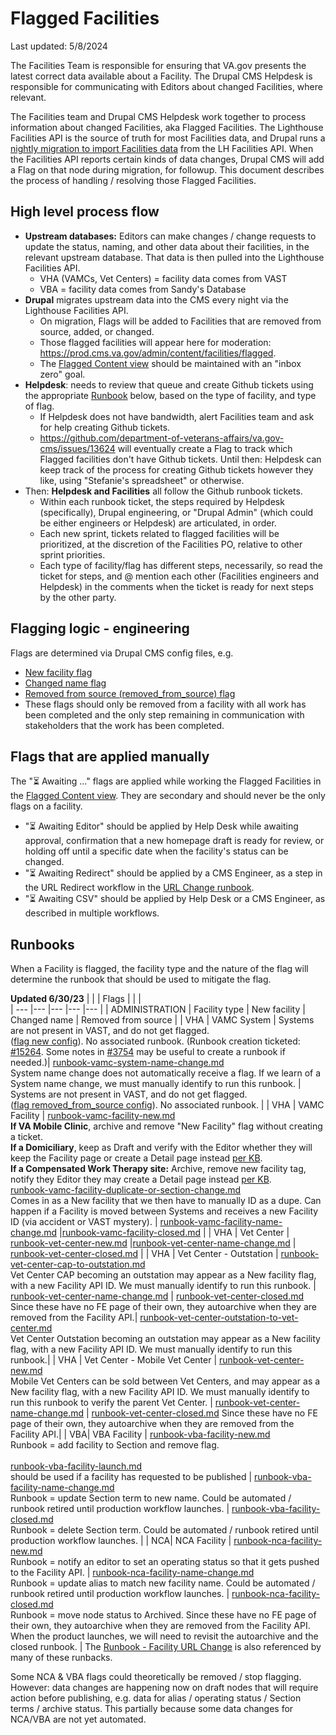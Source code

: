 # Flagged Facilities
Last updated: 5/8/2024

The Facilities Team is responsible for ensuring that VA.gov presents the latest correct data available about a Facility. 
The Drupal CMS Helpdesk is responsible for communicating with Editors about changed Facilities, where relevant. 

The Facilities team and Drupal CMS Helpdesk work together to process information about changed Facilities, aka Flagged Facilities. The Lighthouse Facilities API is the source of truth for most Facilities data, and Drupal runs a [nightly migration to import Facilities data](https://github.com/department-of-veterans-affairs/va.gov-cms/blob/main/READMES/migrations-facility.md) from the LH Facilities API. When the Facilities API reports certain kinds of data changes, Drupal CMS will add a Flag on that node during migration, for followup. This document describes the process of handling / resolving those Flagged Facilities.

## High level process flow
* **Upstream databases:** Editors can make changes / change requests to update the status, naming, and other data about their facilities, in the relevant upstream database. That data is then pulled into the Lighthouse Facilities API.
  * VHA (VAMCs, Vet Centers) = facility data comes from VAST
  * VBA = facility data comes from Sandy's Database
* **Drupal** migrates upstream data into the CMS every night via the Lighthouse Facilities API. 
  * On migration, Flags will be added to Facilities that are removed from source, added, or changed. 
  * Those flagged facilities will appear here for moderation: https://prod.cms.va.gov/admin/content/facilities/flagged.
  * The [Flagged Content view](https://prod.cms.va.gov/admin/content/facilities/flagged) should be maintained with an "inbox zero" goal. 
* **Helpdesk**: needs to review that queue and create Github tickets using the appropriate [Runbook](https://github.com/department-of-veterans-affairs/va.gov-team/blob/master/products/facilities/flagged-facilities.md#runbooks) below, based on the type of facility, and type of flag.  
  * If Helpdesk does not have bandwidth, alert Facilities team and ask for help creating Github tickets.
  * https://github.com/department-of-veterans-affairs/va.gov-cms/issues/13624 will eventually create a Flag to track which Flagged facilities don't have Github tickets. Until then: Helpdesk can keep track of the process for creating Github tickets however they like, using "Stefanie's spreadsheet" or otherwise.
* Then: **Helpdesk and Facilities** all follow the Github runbook tickets. 
  * Within each runbook ticket, the steps required by Helpdesk (specifically), Drupal engineering, or "Drupal Admin" (which could be either engineers or Helpdesk) are articulated, in order. 
  * Each new sprint, tickets related to flagged facilities will be prioritized, at the discretion of the Facilities PO, relative to other sprint priorities.
  * Each type of facility/flag has different steps, necessarily, so read the ticket for steps, and @ mention each other (Facilities engineers and Helpdesk) in the comments when the ticket is ready for next steps by the other party. 


## Flagging logic - engineering
Flags are determined via Drupal CMS config files, e.g.
* [New facility flag](https://github.com/department-of-veterans-affairs/va.gov-cms/blob/main/config/sync/flag.flag.new.yml)
* [Changed name flag](https://github.com/department-of-veterans-affairs/va.gov-cms/blob/main/config/sync/flag.flag.changed_name.yml)
* [Removed from source (removed_from_source) flag](https://github.com/department-of-veterans-affairs/va.gov-cms/blob/main/config/sync/flag.flag.removed_from_source.yml)
* These flags should only be removed from a facility with all work has been completed and the only step remaining in communication with stakeholders that the work has been completed.

## Flags that are applied manually
The "⏳ Awaiting ..." flags are applied while working the Flagged Facilities in the [Flagged Content view](https://prod.cms.va.gov/admin/content/facilities/flagged). They are secondary and should never be the only flags on a facility.
* "⏳ Awaiting Editor" should be applied by Help Desk while awaiting approval, confirmation that a new homepage draft is ready for review, or holding off until a specific date when the facility's status can be changed.
* "⏳ Awaiting Redirect" should be applied by a CMS Engineer, as a step in the URL Redirect workflow in the [URL Change runbook](https://github.com/department-of-veterans-affairs/va.gov-cms/issues/new?assignees=&labels=Facilities%2C+Drupal+engineering%2C+Flagged+Facilities%2C+Redirect+request%2C+URL+Change%2C+User+support&projects=&template=runbook-facility-url-change.md&title=URL+Change+for%3A+%3Cinsert+facility+name%3E).
* "⏳ Awaiting CSV" should be applied by Help Desk or a CMS Engineer, as described in multiple workflows.

## Runbooks 
When a Facility is flagged, the facility type and the nature of the flag will determine the runbook that should be used to mitigate the flag. 

**Updated 6/30/23**
| | | Flags | | |                                                                                                                                                                                                                                                                                                                                                        
| --- |--- |--- |--- |--- |
| ADMINISTRATION | Facility type | New facility | Changed name | Removed from source |
| VHA | VAMC System   | Systems are not present in VAST, and do not get flagged.<br>([flag new config](https://github.com/department-of-veterans-affairs/va.gov-cms/blob/main/config/sync/flag.flag.new.yml)). No associated runbook. (Runbook creation ticketed: [#15264](https://github.com/department-of-veterans-affairs/va.gov-cms/issues/15264). Some notes in [#3754](https://github.com/department-of-veterans-affairs/va.gov-cms/issues/3754) may be useful to create a runbook if needed.)| [runbook-vamc-system-name-change.md](https://github.com/department-of-veterans-affairs/va.gov-cms/blob/main/.github/ISSUE_TEMPLATE/runbook-vamc-system-name-change.md)<br>System name change does not automatically receive a flag. If we learn of a System name change, we must manually identify to run this runbook. | Systems are not present in VAST, and do not get flagged.<br>([flag removed_from_source config](https://github.com/department-of-veterans-affairs/va.gov-cms/blob/main/config/sync/flag.flag.removed_from_source.yml#L9)). No associated runbook. |
| VHA | VAMC Facility                                                                                                                                                                                                                                                                                                                                                                                         | [runbook-vamc-facility-new.md](https://github.com/department-of-veterans-affairs/va.gov-cms/blob/main/.github/ISSUE_TEMPLATE/runbook-vamc-facility-new.md)<br>**If VA Mobile Clinic**, archive and remove "New Facility" flag without creating a ticket.<br>**If a Domiciliary**, keep as Draft and verify with the Editor whether they will keep the Facility page or create a Detail page instead [per KB](https://prod.cms.va.gov/how-to-add-a-detail-page-for-your-domiciliary).<br>**If a Compensated Work Therapy site:** Archive, remove new facility tag, notify they Editor they may create a Detail page instead [per KB](https://prod.cms.va.gov/how-to-add-a-detail-page-for-your-domiciliary).<br/>[runbook-vamc-facility-duplicate-or-section-change.md](https://github.com/department-of-veterans-affairs/va.gov-cms/blob/main/.github/ISSUE_TEMPLATE/runbook-vamc-facility-duplicate-or-section-change.md)<br>Comes in as a New facility that we then have to manually ID as a dupe. Can happen if a Facility is moved between Systems and receives a new Facility ID (via accident or VAST mystery).                                                                                                                                                                                                | [runbook-vamc-facility-name-change.md](https://github.com/department-of-veterans-affairs/va.gov-cms/blob/main/.github/ISSUE_TEMPLATE/runbook-vamc-facility-name-change.md) |[runbook-vamc-facility-closed.md](https://github.com/department-of-veterans-affairs/va.gov-cms/blob/main/.github/ISSUE_TEMPLATE/runbook-vamc-facility-closed.md) |
| VHA | Vet Center | [runbook-vet-center-new.md](https://github.com/department-of-veterans-affairs/va.gov-cms/blob/main/.github/ISSUE_TEMPLATE/runbook-vet-center-new.md) |[runbook-vet-center-name-change.md](https://github.com/department-of-veterans-affairs/va.gov-cms/blob/main/.github/ISSUE_TEMPLATE/runbook-vet-center-name-change.md) | [runbook-vet-center-closed.md](https://github.com/department-of-veterans-affairs/va.gov-cms/blob/main/.github/ISSUE_TEMPLATE/runbook-vet-center-closed.md) |
| VHA | Vet Center - Outstation | [runbook-vet-center-cap-to-outstation.md](https://github.com/department-of-veterans-affairs/va.gov-cms/blob/main/.github/ISSUE_TEMPLATE/runbook-vet-center-cap-to-outstation.md)<br>Vet Center CAP becoming an outstation may appear as a New facility flag, with a new Facility API ID. We must manually identify to run this runbook. | [runbook-vet-center-name-change.md](https://github.com/department-of-veterans-affairs/va.gov-cms/blob/main/.github/ISSUE_TEMPLATE/runbook-vet-center-name-change.md) | [runbook-vet-center-closed.md](https://github.com/department-of-veterans-affairs/va.gov-cms/blob/main/.github/ISSUE_TEMPLATE/runbook-vet-center-closed.md)  Since these have no FE page of their own, they autoarchive when they are removed from the Facility API.| [runbook-vet-center-outstation-to-vet-center.md](https://github.com/department-of-veterans-affairs/va.gov-cms/blob/main/.github/ISSUE_TEMPLATE/runbook-vet-center-outstation-to-vet-center.md)<br>Vet Center Outstation becoming an outstation may appear as a New facility flag, with a new Facility API ID. We must manually identify to run this runbook.|
| VHA | Vet Center - Mobile Vet Center | [runbook-vet-center-new.md<br>](https://github.com/department-of-veterans-affairs/va.gov-cms/blob/main/.github/ISSUE_TEMPLATE/runbook-vet-center-new.md)Mobile Vet Centers can be sold between Vet Centers, and may appear as a New facility flag, with a new Facility API ID. We must manually identify to run this runbook to verify the parent Vet Center. | [runbook-vet-center-name-change.md](https://github.com/department-of-veterans-affairs/va.gov-cms/blob/main/.github/ISSUE_TEMPLATE/runbook-vet-center-name-change.md) | [runbook-vet-center-closed.md](https://github.com/department-of-veterans-affairs/va.gov-cms/blob/main/.github/ISSUE_TEMPLATE/runbook-vet-center-closed.md) Since these have no FE page of their own, they autoarchive when they are removed from the Facility API.|
| VBA| VBA Facility | [runbook-vba-facility-new.md<br>](https://github.com/department-of-veterans-affairs/va.gov-cms/blob/main/.github/ISSUE_TEMPLATE/runbook-vba-facility-new.md)Runbook = add facility to Section and remove flag. <br/><br/>[runbook-vba-facility-launch.md<br>](https://github.com/department-of-veterans-affairs/va.gov-cms/blob/main/.github/ISSUE_TEMPLATE/runbook-vba-facility-launch.md) should be used if a facility has requested to be published | [runbook-vba-facility-name-change.md](https://github.com/department-of-veterans-affairs/va.gov-cms/blob/main/.github/ISSUE_TEMPLATE/runbook-vba-facility-name-change.md)<br>Runbook = update Section term to new name. Could be automated / runbook retired until production workflow launches. | [runbook-vba-facility-closed.md](https://github.com/department-of-veterans-affairs/va.gov-cms/blob/main/.github/ISSUE_TEMPLATE/runbook-vba-facility-closed.md)<br>Runbook = delete Section term. Could be automated / runbook retired until production workflow launches. |
| NCA| NCA Facility | [runbook-nca-facility-new.md](https://github.com/department-of-veterans-affairs/va.gov-cms/blob/main/.github/ISSUE_TEMPLATE/runbook-nca-facility-new.md)<br>Runbook = notify an editor to set an operating status so that it gets pushed to the Facility API.                                                                                                 | [runbook-nca-facility-name-change.md](https://github.com/department-of-veterans-affairs/va.gov-cms/blob/main/.github/ISSUE_TEMPLATE/runbook-nca-facility-name-change.md)<br>Runbook = update alias to match new facility name. Could be automated / runbook retired until production workflow launches. | [runbook-nca-facility-closed.md](https://github.com/department-of-veterans-affairs/va.gov-cms/blob/main/.github/ISSUE_TEMPLATE/runbook-nca-facility-closed.md)<br>Runbook = move node status to Archived. Since these have no FE page of their own, they autoarchive when they are removed from the Facility API.  When the product launches, we will need to revisit the autoarchive and the closed runbook. |
                                                                                                                                                                     The [Runbook - Facility URL Change]([https://github.com/department-of-veterans-affairs/va.gov-cms/blob/main/.github/ISSUE_TEMPLATE/runbook-facility-url-change.md](https://github.com/department-of-veterans-affairs/va.gov-cms/issues/new?assignees=&labels=Facilities%2C+Drupal+engineering%2C+Flagged+Facilities%2C+Redirect+request%2C+URL+Change%2C+User+support&projects=&template=runbook-facility-url-change.md&title=URL+Change+for%3A+%3Cinsert+facility+name%3E)) is also referenced by many of these runbacks.

Some NCA & VBA flags could theoretically be removed / stop flagging. However: data changes are happening now on draft nodes that will require action before publishing, e.g. data for alias / operating status / Section terms / archive status. This partially because some data changes for NCA/VBA are not yet automated.  
